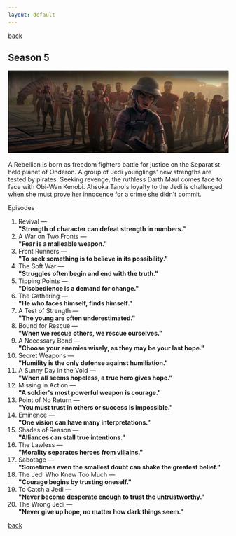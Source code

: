```yaml
---
layout: default
---
```


[back](./)

## Season 5

![Season 5 Image](./assets/img/season5.webp)

A Rebellion is born as freedom fighters battle for justice on the Separatist-held planet of Onderon. A group of Jedi younglings' new strengths are tested by pirates. Seeking revenge, the ruthless Darth Maul comes face to face with Obi-Wan Kenobi. Ahsoka Tano's loyalty to the Jedi is challenged when she must prove her innocence for a crime she didn't commit.

Episodes

1. Revival —\
**"Strength of character can defeat strength in numbers."**
1. A War on Two Fronts —\
**"Fear is a malleable weapon."**
1. Front Runners —\
**"To seek something is to believe in its possibility."**
1. The Soft War —\
**"Struggles often begin and end with the truth."**
1. Tipping Points —\
**"Disobedience is a demand for change."**
1. The Gathering —\
**"He who faces himself, finds himself."**
1. A Test of Strength —\
**"The young are often underestimated."**
1. Bound for Rescue —\
**"When we rescue others, we rescue ourselves."**
1. A Necessary Bond —\
**"Choose your enemies wisely, as they may be your last hope."**
1. Secret Weapons —\
**"Humility is the only defense against humiliation."**
1. A Sunny Day in the Void —\
**"When all seems hopeless, a true hero gives hope."**
1. Missing in Action —\
**"A soldier's most powerful weapon is courage."**
1. Point of No Return —\
**"You must trust in others or success is impossible."**
1. Eminence —\
**"One vision can have many interpretations."**
1. Shades of Reason —\
**"Alliances can stall true intentions."**
1. The Lawless —\
**"Morality separates heroes from villains."**
1. Sabotage —\
**"Sometimes even the smallest doubt can shake the greatest belief."**
1. The Jedi Who Knew Too Much —\
**"Courage begins by trusting oneself."**
1. To Catch a Jedi —\
**"Never become desperate enough to trust the untrustworthy."**
1. The Wrong Jedi —\
**"Never give up hope, no matter how dark things seem."**

[back](./)
